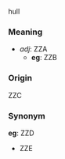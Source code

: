 hull
### Meaning
+ _adj_: ZZA
    + __eg__: ZZB

### Origin

ZZC

### Synonym

__eg__: ZZD

+ ZZE



